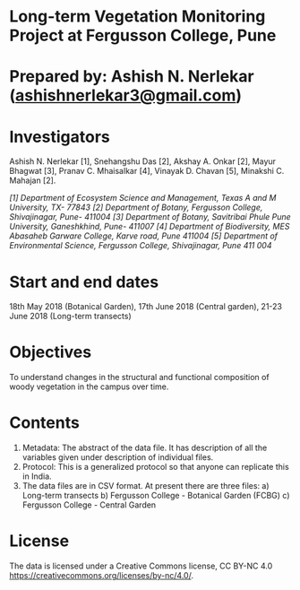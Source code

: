 # Long-term Vegetation Monitoring Project at Fergusson College, Pune

# Prepared by: Ashish N. Nerlekar (ashishnerlekar3@gmail.com) 

# Investigators 
Ashish N. Nerlekar [1], Snehangshu Das [2], Akshay A. Onkar [2], Mayur Bhagwat [3], Pranav C. Mhaisalkar [4], Vinayak D. Chavan [5], Minakshi C. Mahajan [2].

*[1] Department of Ecosystem Science and Management, Texas A and M University, TX- 77843*
*[2] Department of Botany, Fergusson College, Shivajinagar, Pune- 411004*
*[3] Department of Botany, Savitribai Phule Pune University, Ganeshkhind, Pune- 411007*
*[4] Department of Biodiversity, MES Abasaheb Garware College, Karve road, Pune 411004*
*[5] Department of Environmental Science, Fergusson College, Shivajinagar, Pune 411 004*


# Start and end dates 
18th May 2018 (Botanical Garden), 17th June 2018 (Central garden), 21-23 June 2018 (Long-term transects) 

# Objectives 
To understand changes in the structural and functional composition of woody vegetation in the campus over time.

# Contents 
1) Metadata: The abstract of the data file. It has description of all the variables given under description of individual files. 
2) Protocol: This is a generalized protocol so that anyone can replicate this in India. 
3) The data files are in CSV format. At present there are three files: 
    a) Long-term transects 
    b) Fergusson College - Botanical Garden (FCBG)
    c) Fergusson College - Central Garden 

# License
The data is licensed under a Creative Commons license, CC BY-NC 4.0 https://creativecommons.org/licenses/by-nc/4.0/.

